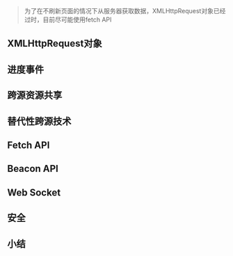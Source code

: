 >为了在不刷新页面的情况下从服务器获取数据，XMLHttpRequest对象已经过时，目前尽可能使用fetch API



## XMLHttpRequest对象







## 进度事件







## 跨源资源共享







## 替代性跨源技术









## Fetch API











## Beacon API











## Web Socket











## 安全











## 小结





